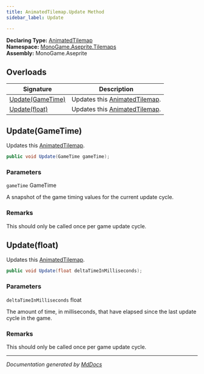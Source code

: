 ```yaml
---
title: AnimatedTilemap.Update Method
sidebar_label: Update

---
```


**Declaring Type:** [AnimatedTilemap](../)  
**Namespace:** [MonoGame.Aseprite.Tilemaps](../../)  
**Assembly:** MonoGame.Aseprite

## Overloads

| Signature                           | Description                                  |
| ----------------------------------- | -------------------------------------------- |
| [Update(GameTime)](#updategametime) | Updates this [AnimatedTilemap](../). |
| [Update(float)](#updatefloat)       | Updates this [AnimatedTilemap](../). |

## Update(GameTime)

Updates this [AnimatedTilemap](../).

```csharp
public void Update(GameTime gameTime);
```

### Parameters

`gameTime`  GameTime

A snapshot of the game timing values for the current update cycle.

### Remarks

This should only be called once per game update cycle.

## Update(float)

Updates this [AnimatedTilemap](../).

```csharp
public void Update(float deltaTimeInMilliseconds);
```

### Parameters

`deltaTimeInMilliseconds`  float

The amount of time, in milliseconds, that have elapsed since the last update cycle in the game.

### Remarks

This should only be called once per game update cycle.

___

*Documentation generated by [MdDocs](https://github.com/ap0llo/mddocs)*

